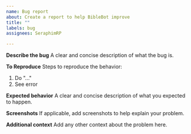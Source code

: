 ```yaml
---
name: Bug report
about: Create a report to help BibleBot improve
title: ""
labels: bug
assignees: SeraphimRP

---
```


**Describe the bug**
A clear and concise description of what the bug is.

**To Reproduce**
Steps to reproduce the behavior:
1. Do "..."
2. See error

**Expected behavior**
A clear and concise description of what you expected to happen.

**Screenshots**
If applicable, add screenshots to help explain your problem.

**Additional context**
Add any other context about the problem here.
